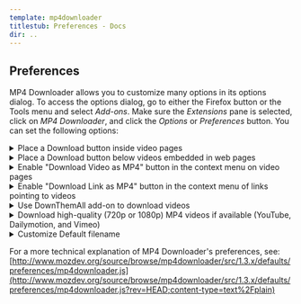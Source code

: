 ```yaml
---
template: mp4downloader
titlestub: Preferences - Docs
dir: ..
---
```

## Preferences

MP4 Downloader allows you to customize many options in its options dialog. To access the options dialog, go to either the Firefox button or the Tools menu and select *Add-ons*. Make sure the *Extensions* pane is selected, click on *MP4 Downloader*, and click the *Options* or *Preferences* button. You can set the following options:

<details>
<summary>Place a Download button inside video pages</summary>
<div>This option places a *Download* button inside the actual video pages on YouTube, Dailymotion, Facebook Video, and Vimeo. This is enabled by default. To learn how to use this feature, see above.</div>
</details>

<details>
<summary>Place a Download button below videos embedded in web pages</summary>
<div>This option places a *Download Video as MP4* button below any videos that are embedded inside web pages. This is enabled by default. To learn how to use this feature, see above.</div>
</details>

<details>
<summary>Enable "Download Video as MP4" button in the context menu on video pages</summary>
<div>This option adds a *Download Video as MP4* button in the context menu on all video pages. This is enabled by default. To learn more about this feature, see above.</div>
</details>

<details>
<summary>Enable "Download Link as MP4" button in the context menu of links pointing to videos</summary>
<div>This option adds a *Download Link as MP4* button in the context menu of any links pointing to a supported video page. This option is enabled by default. To learn more about this feature, see above.</div>
</details>

<details>
<summary>Use DownThemAll add-on to download videos</summary>
<div>This option uses the DownThemAll add-on ([www.downthemall.net](http://www.downthemall.net)) to download videos. This is disabled by default and can only be enabled if you have DownThemAll installed. Also, when DownThemAll is installed, another option (Use dTa OneClick) will appear that will allow you to use the OneClick feature of DownThemAll.</div>
</details>

<details>
<summary>Download high-quality (720p or 1080p) MP4 videos if available (YouTube, Dailymotion, and Vimeo)</summary>
<div>This option allows you to download high-quality videos from YouTube, Dailymotion, and Vimeo. This is not available on all videos. Note that this can increase download times by a lot and produce larger MP4 files than the normal-quality videos. This option is disabled by default.</div>
</details>

<details>
<summary>Customize Default filename</summary>
<div>These option allow you to customize the default filename (the one that automatically appears in the "Save As" box). By default, this is just the video title, but you can customize it by using the pre-defined options or creating your own by following [a special syntax](selective-content-replacement.md).</div>
</details>

For a more technical explanation of MP4 Downloader's preferences, see: [http://www.mozdev.org/source/browse/mp4downloader/src/1.3.x/defaults/preferences/mp4downloader.js](http://www.mozdev.org/source/browse/mp4downloader/src/1.3.x/defaults/preferences/mp4downloader.js?rev=HEAD;content-type=text%2Fplain)